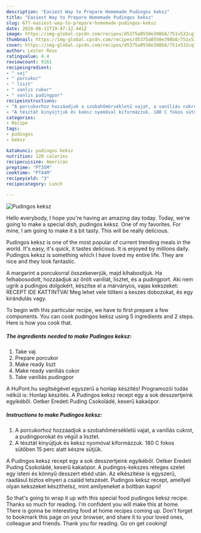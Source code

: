 ```yaml
---
description: "Easiest Way to Prepare Homemade Pudingos keksz"
title: "Easiest Way to Prepare Homemade Pudingos keksz"
slug: 677-easiest-way-to-prepare-homemade-pudingos-keksz
date: 2020-06-11T19:47:12.441Z
image: https://img-global.cpcdn.com/recipes/d5375a0550e398b8/751x532cq70/pudingos-keksz-recept-foto.jpg
thumbnail: https://img-global.cpcdn.com/recipes/d5375a0550e398b8/751x532cq70/pudingos-keksz-recept-foto.jpg
cover: https://img-global.cpcdn.com/recipes/d5375a0550e398b8/751x532cq70/pudingos-keksz-recept-foto.jpg
author: Lester Ross
ratingvalue: 4.4
reviewcount: 9161
recipeingredient:
- " vaj"
- " porcukor"
- " liszt"
- " vanlis cukor"
- " vanlis pudingpor"
recipeinstructions:
- "A porcukorhoz hozzáadjuk a szobahőmérsékletű vajat, a vaníliás cukrot, a pudingporokat és végül a lisztet."
- "A tésztát kinyújtjuk és keksz nyomóval kiformázzuk. 180 C fokos sütőben 15 perc alatt készre sütjük."
categories:
- Recipe
tags:
- pudingos
- keksz

katakunci: pudingos keksz 
nutrition: 120 calories
recipecuisine: American
preptime: "PT35M"
cooktime: "PT44M"
recipeyield: "3"
recipecategory: Lunch

---
```



![Pudingos keksz](https://img-global.cpcdn.com/recipes/d5375a0550e398b8/751x532cq70/pudingos-keksz-recept-foto.jpg)

Hello everybody, I hope you're having an amazing day today. Today, we're going to make a special dish, pudingos keksz. One of my favorites. For mine, I am going to make it a bit tasty. This will be really delicious.

Pudingos keksz is one of the most popular of current trending meals in the world. It's easy, it's quick, it tastes delicious. It is enjoyed by millions daily. Pudingos keksz is something which I have loved my entire life. They are nice and they look fantastic.

A margarint a porcukorral összekeverjük, majd kihabosítjuk. Ha felhabosodott, hozzáadjuk az őrölt vaníliát, lisztet, és a pudingport. Aki nem ugrik a pudingos dolgokért, készítse el a márványos, vajas kekszeket: RECEPT IDE KATTINTVA! Meg lehet vele tölteni a keszes dobozokat, és egy kirándulás vagy.


To begin with this particular recipe, we have to first prepare a few components. You can cook pudingos keksz using 5 ingredients and 2 steps. Here is how you cook that.

<!--inarticleads1-->

##### The ingredients needed to make Pudingos keksz:

1. Take  vaj
1. Prepare  porcukor
1. Make ready  liszt
1. Make ready  vaníliás cukor
1. Take  vaníliás pudingpor


A HuPont.hu segítségével egyszerű a honlap készítés! Programozói tudás nélkül is: Honlap készítés. A Pudingos keksz recept egy a sok desszertjeink egyikéből. Oetker Eredeti Puding Csokoládé, keserű kakaópor. 

<!--inarticleads2-->

##### Instructions to make Pudingos keksz:

1. A porcukorhoz hozzáadjuk a szobahőmérsékletű vajat, a vaníliás cukrot, a pudingporokat és végül a lisztet.
1. A tésztát kinyújtjuk és keksz nyomóval kiformázzuk. 180 C fokos sütőben 15 perc alatt készre sütjük.


A Pudingos keksz recept egy a sok desszertjeink egyikéből. Oetker Eredeti Puding Csokoládé, keserű kakaópor. A pudingos-kekszes réteges szelet egy isteni és könnyű desszert ebéd után. Az elkészítése is egyszerű, ráadásul biztos elnyeri a család tetszését. Pudingos keksz recept, amellyel olyan kekszeket készíthetsz, mint amilyeneket a boltban kapni! 

So that's going to wrap it up with this special food pudingos keksz recipe. Thanks so much for reading. I'm confident you will make this at home. There is gonna be interesting food at home recipes coming up. Don't forget to bookmark this page on your browser, and share it to your loved ones, colleague and friends. Thank you for reading. Go on get cooking!
